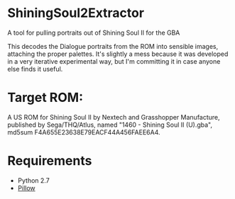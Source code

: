 # ShiningSoul2Extractor
A tool for pulling portraits out of Shining Soul II for the GBA

This decodes the Dialogue portraits from the ROM into sensible images, attaching the proper palettes. It's slightly a mess because it was developed in a very iterative experimental way, but I'm committing it in case anyone else finds it useful. 

# Target ROM:
A US ROM for Shining Soul II by Nextech and Grasshopper Manufacture, published by Sega/THQ/Atlus, named "1460 - Shining Soul II (U).gba", md5sum F4A655E23638E79EACF44A456FAEE6A4. 

# Requirements
* Python 2.7
* [Pillow](https://pillow.readthedocs.io/en/stable/)
 
